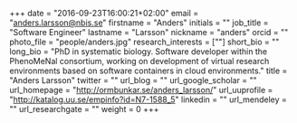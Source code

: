 +++
date = "2016-09-23T16:00:21+02:00"
email = "anders.larsson@nbis.se"
firstname = "Anders"
initials = ""
job_title = "Software Engineer"
lastname = "Larsson"
nickname = "anders"
orcid = ""
photo_file = "people/anders.jpg"
research_interests = [""]
short_bio = ""
long_bio = "PhD in systematic biology. Software developer within the PhenoMeNal consortium, working on development of virtual research environments based on software containers in cloud environments."
title = "Anders Larsson"
twitter = ""
url_blog = ""
url_google_scholar = ""
url_homepage = "http://ormbunkar.se/anders_larsson/"
url_uuprofile = "http://katalog.uu.se/empinfo?id=N7-1588_5"
linkedin = ""
url_mendeley = ""
url_researchgate = ""
weight = 0
+++

